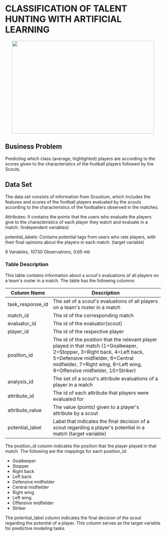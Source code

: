 # CLASSIFICATION OF TALENT HUNTING WITH ARTIFICIAL LEARNING


<p align="center">
  <img width="460" height="300" src="https://user-images.githubusercontent.com/61653147/235911086-1c9cc73e-6b0d-42d8-ba36-57be55c57036.png">
</p>

## Business Problem 

Predicting which class (average, highlighted) players are according to the scores given to the characteristics of the football players followed by the Scouts.

## Data Set

The data set consists of information from Scoutium, which includes the features and scores of the football players evaluated by the scouts according to the characteristics of the footballers observed in the matches.

Attributes: It contains the points that the users who evaluate the players give to the characteristics of each player they watch and evaluate in a match. (Independent variables)

potential_labels: Contains potential tags from users who rate players, with their final opinions about the players in each match. (target variable)

9 Variables, 10730 Observations, 0.65 mb


### Table Description

This table contains information about a scout's evaluations of all players on a team's roster in a match. The table has the following columns:


Column Name      | Description                                                        
------------------|--------------------------------------------------------------------
task_response_id | The set of a scout's evaluations of all players on a team's roster in a match 
match_id         | The id of the corresponding match                                       
evaluator_id     | The id of the evaluator(scout)                                         
player_id        | The id of the respective player                                        
position_id      | The id of the position that the relevant player played in that match (1=Goalkeeper, 2=Stopper, 3=Right back, 4=Left back, 5=Defensive midfielder, 6=Central midfielder, 7=Right wing, 8=Left wing, 9=Offensive midfielder, 10=Striker) 
analysis_id      | The set of a scout's attribute evaluations of a player in a match   
attribute_id     | The id of each attribute that players were evaluated for              
attribute_value  | The value (points) given to a player's attribute by a scout            
potential_label  | Label that indicates the final decision of a scout regarding a player's potential in a match (target variable)


The position_id column indicates the position that the player played in that match. The following are the mappings for each position_id:

* Goalkeeper
* Stopper
* Right back
* Left back
* Defensive midfielder
* Central midfielder
* Right wing
* Left wing
* Offensive midfielder
* Striker

The potential_label column indicates the final decision of the scout regarding the potential of a player. This column serves as the target variable for predictive modeling tasks.



